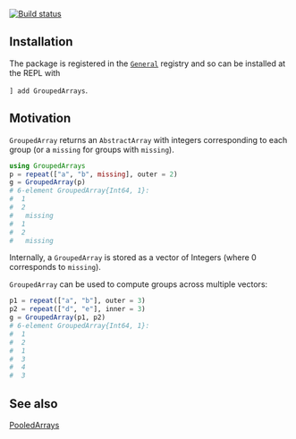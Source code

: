 [![Build status](https://github.com/matthieugomez/GroupedArrays.jl/workflows/CI/badge.svg)](https://github.com/matthieugomez/GroupedArrays.jl/actions)

## Installation
The package is registered in the [`General`](https://github.com/JuliaRegistries/General) registry and so can be installed at the REPL with 

`] add GroupedArrays`.

## Motivation
`GroupedArray` returns an `AbstractArray` with integers corresponding to each group (or a `missing` for groups with `missing`).

```julia
using GroupedArrays
p = repeat(["a", "b", missing], outer = 2)
g = GroupedArray(p)
# 6-element GroupedArray{Int64, 1}:
#  1
#  2
#   missing
#  1
#  2
#   missing
```
Internally, a `GroupedArray` is stored as a vector of Integers (where 0 corresponds to `missing`).

`GroupedArray` can be used to compute groups across multiple vectors:
```julia
p1 = repeat(["a", "b"], outer = 3)
p2 = repeat(["d", "e"], inner = 3)
g = GroupedArray(p1, p2)
# 6-element GroupedArray{Int64, 1}:
#  1
#  2
#  1
#  3
#  4
#  3
```

## See also
[PooledArrays](https://github.com/JuliaData/PooledArrays.jl/blob/main/src/PooledArrays.jl) 
